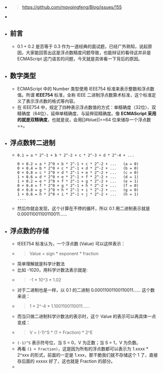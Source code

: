 - > https://github.com/mqyqingfeng/Blog/issues/155
-
- ## 前言
	- 0.1 + 0.2 是否等于 0.3 作为一道经典的面试题，已经广外熟知，说起原因，大家能回答出这是浮点数精度问题导致，也能辩证的看待这并非是 ECMAScript 这门语言的问题，今天就是具体看一下背后的原因。
- ## 数字类型
	- ECMAScript 中的 Number 类型使用 IEEE754 标准来表示整数和浮点数值。所谓 **IEEE754** 标准，全称 IEEE 二进制浮点数算术标准，这个标准定义了表示浮点数的格式等内容。
	- 在 IEEE754 中，规定了四种表示浮点数值的方式：单精确度（32位）、双精确度（64位）、延伸单精确度、与延伸双精确度。像 **ECMAScript 采用的就是双精确度**，也就是说，会用[[#blue]]==64 位来储存一个浮点数==。
- ## 浮点数转二进制
	- ```
	  0.1 = a * 2^-1 + b * 2^-2 + c * 2^-3 + d * 2^-4 + ...
	  
	  0 + 0.2 = a * 2^0 + b * 2^-1 + c * 2^-2 + ...   (a = 0)
	  0 + 0.4 = b * 2^0 + c * 2^-1 + d * 2^-2 + ...   (b = 0)
	  0 + 0.8 = c * 2^0 + d * 2^-1 + e * 2^-2 + ...   (c = 0)
	  1 + 0.6 = d * 2^0 + e * 2^-1 + f * 2^-2 + ...   (d = 1)
	  1 + 0.2 = e * 2^0 + f * 2^-1 + g * 2^-2 + ...   (e = 1)
	  0 + 0.4 = f * 2^0 + g * 2^-1 + h * 2^-2 + ...   (f = 0)
	  0 + 0.8 = g * 2^0 + h * 2^-1 + i * 2^-2 + ...   (g = 0)
	  1 + 0.6 = h * 2^0 + i * 2^-1 + j * 2^-2 + ...   (h = 1)
	  ....
	  ```
	- 然后你就会发现，这个计算在不停的循环，所以 0.1 用二进制表示就是 0.00011001100110011……
- ## 浮点数的存储
	- IEEE754 标准认为，一个浮点数 (Value) 可以这样表示：
	- > Value = sign * exponent * fraction
	- 简单理解就是科学计数法
	- 比如 -1020，用科学计数法表示就是:
	- > -1 * 10^3 * 1.02
	- 对于二进制也是一样，以 0.1 的二进制 0.00011001100110011…… 这个数来说：
	- > 1 * 2^-4 * 1.1001100110011……
	- 而当只做二进制科学计数法的表示时，这个 Value 的表示可以再具体一点变成：
	- > V = (-1)^S * (1 + Fraction) * 2^E
	- `(-1)^S` 表示符号位，当 S = 0，V 为正数；当 S = 1，V 为负数。
	- 再看 `(1 + Fraction)`，这是因为所有的浮点数都可以表示为 1.xxxx * 2^xxx 的形式，前面的一定是 1.xxx，那干脆我们就不存储这个 1 了，直接存后面的 xxxxx 好了，这也就是 Fraction 的部分。
	-